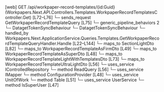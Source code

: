 [web] GET /api/workpaper-record-templates/{id:Guid}  (Workpapers.Next.API.Controllers.Templates.WorkpaperRecordTemplatesController.Get)  [L72–L76]
  └─ sends_request GetWorkpaperRecordTemplateQuery [L75]
    └─ generic_pipeline_behaviors 2
      └─ DatagetTokenSyncBehaviour
      └─ DatagetTokenSyncBehaviour
    └─ handled_by Workpapers.Next.ApplicationService.Queries.Templates.GetWorkpaperRecordTemplateQueryHandler.Handle [L22–L144]
      └─ maps_to SectionLightDto [L82]
      └─ maps_to WorkpaperRecordTemplateAsFirmDto [L49]
      └─ maps_to WorkpaperRecordTemplateAsSuperDto [L48]
      └─ maps_to WorkpaperRecordTemplateLightWithTemplatesDto [L73]
      └─ maps_to WorkpaperRecordTemplateUltraLightDto [L56]
      └─ uses_service IControlledRepository<ArchivedWorkpaperRecordTemplateMapping>
        └─ method ReadQuery [L56]
      └─ uses_service IMapper
        └─ method ConfigurationProvider [L48]
      └─ uses_service UnitOfWork
        └─ method Table [L51]
      └─ uses_service UserService
        └─ method IsSuperUser [L47]

